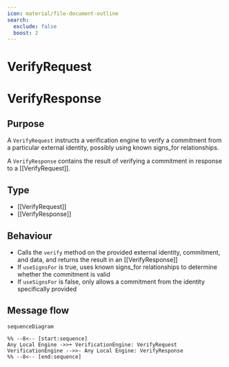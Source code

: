 ```yaml
---
icon: material/file-document-outline
search:
  exclude: false
  boost: 2
---
```


<div class="message" markdown>

# VerifyRequest

# VerifyResponse

## Purpose

<!-- --8<-- [start:purpose] -->
A `VerifyRequest` instructs a verification engine to verify a commitment from a particular external identity, possibly using known signs_for relationships.

A `VerifyResponse` contains the result of verifying a commitment in response to a [[VerifyRequest]].
<!-- --8<-- [end:purpose] -->

## Type

<!-- --8<-- [start:type] -->
- [[VerifyRequest]]
- [[VerifyResponse]]
<!-- --8<-- [end:type] -->

## Behaviour

<!-- --8<-- [start:behaviour] -->
- Calls the `verify` method on the provided external identity, commitment, and data, and returns the result in an [[VerifyResponse]]
- If `useSignsFor` is true, uses known signs_for relationships to determine whether the commitment is valid
- If `useSignsFor` is false, only allows a commitment from the identity specifically provided
<!-- --8<-- [end:behaviour] -->

## Message flow

<!-- --8<-- [start:messages] -->
```mermaid
sequenceDiagram

%% --8<-- [start:sequence]
Any Local Engine ->>+ VerificationEngine: VerifyRequest
VerificationEngine -->>- Any Local Engine: VerifyResponse
%% --8<-- [end:sequence]
```
<!-- --8<-- [end:messages] -->

</div>
